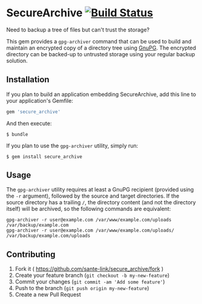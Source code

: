 # SecureArchive [![Build Status](https://travis-ci.org/sante-link/secure_archive.svg?branch=master)](https://travis-ci.org/sante-link/secure_archive)

Need to backup a tree of files but can't trust the storage?

This gem provides a `gpg-archiver` command that can be used to build and
maintain an encrypted copy of a directory tree using
[GnuPG](https://www.gnupg.org/).  The encrypted directory can be backed-up
to untrusted storage using your regular backup solution.

## Installation

If you plan to build an application embedding SecureArchive, add this line to
your application's Gemfile:

```ruby
gem 'secure_archive'
```

And then execute:

    $ bundle

If you plan to use the `gpg-archiver` utility, simply run:

    $ gem install secure_archive

## Usage

The `gpg-archiver` utility requires at least a GnuPG recipient (provided using the `-r` argument), followed by the source and target directories.  If the source directory has a trailing `/`, the directory content (and not the directory itself) will be archived, so the following commands are equivalent:

~~~
gpg-archiver -r user@example.com /var/www/example.com/uploads  /var/backup/example.com
gpg-archiver -r user@example.com /var/www/example.com/uploads/ /var/backup/example.com/uploads
~~~

## Contributing

1. Fork it ( https://github.com/sante-link/secure_archive/fork )
2. Create your feature branch (`git checkout -b my-new-feature`)
3. Commit your changes (`git commit -am 'Add some feature'`)
4. Push to the branch (`git push origin my-new-feature`)
5. Create a new Pull Request
